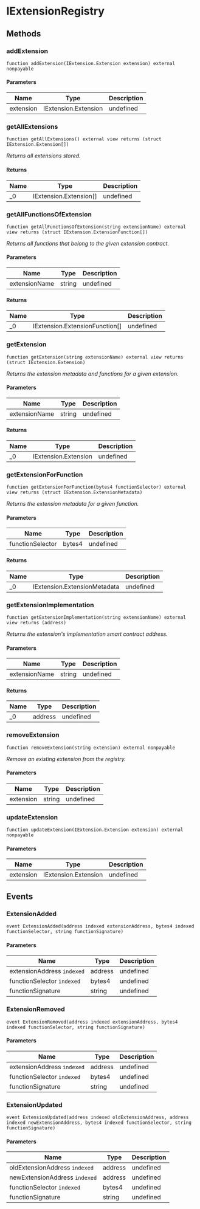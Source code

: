 # IExtensionRegistry









## Methods

### addExtension

```solidity
function addExtension(IExtension.Extension extension) external nonpayable
```





#### Parameters

| Name | Type | Description |
|---|---|---|
| extension | IExtension.Extension | undefined |

### getAllExtensions

```solidity
function getAllExtensions() external view returns (struct IExtension.Extension[])
```



*Returns all extensions stored.*


#### Returns

| Name | Type | Description |
|---|---|---|
| _0 | IExtension.Extension[] | undefined |

### getAllFunctionsOfExtension

```solidity
function getAllFunctionsOfExtension(string extensionName) external view returns (struct IExtension.ExtensionFunction[])
```



*Returns all functions that belong to the given extension contract.*

#### Parameters

| Name | Type | Description |
|---|---|---|
| extensionName | string | undefined |

#### Returns

| Name | Type | Description |
|---|---|---|
| _0 | IExtension.ExtensionFunction[] | undefined |

### getExtension

```solidity
function getExtension(string extensionName) external view returns (struct IExtension.Extension)
```



*Returns the extension metadata and functions for a given extension.*

#### Parameters

| Name | Type | Description |
|---|---|---|
| extensionName | string | undefined |

#### Returns

| Name | Type | Description |
|---|---|---|
| _0 | IExtension.Extension | undefined |

### getExtensionForFunction

```solidity
function getExtensionForFunction(bytes4 functionSelector) external view returns (struct IExtension.ExtensionMetadata)
```



*Returns the extension metadata for a given function.*

#### Parameters

| Name | Type | Description |
|---|---|---|
| functionSelector | bytes4 | undefined |

#### Returns

| Name | Type | Description |
|---|---|---|
| _0 | IExtension.ExtensionMetadata | undefined |

### getExtensionImplementation

```solidity
function getExtensionImplementation(string extensionName) external view returns (address)
```



*Returns the extension&#39;s implementation smart contract address.*

#### Parameters

| Name | Type | Description |
|---|---|---|
| extensionName | string | undefined |

#### Returns

| Name | Type | Description |
|---|---|---|
| _0 | address | undefined |

### removeExtension

```solidity
function removeExtension(string extension) external nonpayable
```



*Remove an existing extension from the registry.*

#### Parameters

| Name | Type | Description |
|---|---|---|
| extension | string | undefined |

### updateExtension

```solidity
function updateExtension(IExtension.Extension extension) external nonpayable
```





#### Parameters

| Name | Type | Description |
|---|---|---|
| extension | IExtension.Extension | undefined |



## Events

### ExtensionAdded

```solidity
event ExtensionAdded(address indexed extensionAddress, bytes4 indexed functionSelector, string functionSignature)
```





#### Parameters

| Name | Type | Description |
|---|---|---|
| extensionAddress `indexed` | address | undefined |
| functionSelector `indexed` | bytes4 | undefined |
| functionSignature  | string | undefined |

### ExtensionRemoved

```solidity
event ExtensionRemoved(address indexed extensionAddress, bytes4 indexed functionSelector, string functionSignature)
```





#### Parameters

| Name | Type | Description |
|---|---|---|
| extensionAddress `indexed` | address | undefined |
| functionSelector `indexed` | bytes4 | undefined |
| functionSignature  | string | undefined |

### ExtensionUpdated

```solidity
event ExtensionUpdated(address indexed oldExtensionAddress, address indexed newExtensionAddress, bytes4 indexed functionSelector, string functionSignature)
```





#### Parameters

| Name | Type | Description |
|---|---|---|
| oldExtensionAddress `indexed` | address | undefined |
| newExtensionAddress `indexed` | address | undefined |
| functionSelector `indexed` | bytes4 | undefined |
| functionSignature  | string | undefined |



